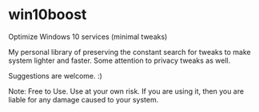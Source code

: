 # win10boost
Optimize Windows 10 services (minimal tweaks)

My personal library of preserving the constant search for tweaks to make system lighter and faster.
Some attention to privacy tweaks as well.

Suggestions are welcome. :)

Note: Free to Use. Use at your own risk. 
If you are using it, then you are liable for any damage caused to your system.
